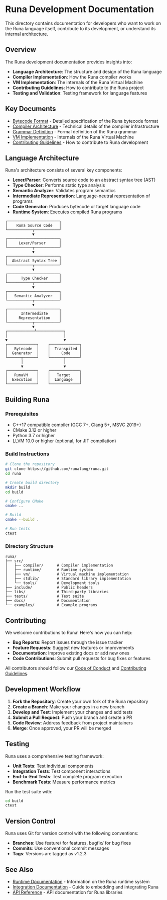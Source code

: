 # Runa Development Documentation

This directory contains documentation for developers who want to work on the Runa language itself, contribute to its development, or understand its internal architecture.

## Overview

The Runa development documentation provides insights into:

- **Language Architecture**: The structure and design of the Runa language
- **Compiler Implementation**: How the Runa compiler works
- **VM Implementation**: The internals of the Runa Virtual Machine
- **Contributing Guidelines**: How to contribute to the Runa project
- **Testing and Validation**: Testing framework for language features

## Key Documents

- [Bytecode Format](BytecodeFormat.md) - Detailed specification of the Runa bytecode format
- [Compiler Architecture](CompilerArchitecture.md) - Technical details of the compiler infrastructure
- [Grammar Definition](GrammarDefinition.md) - Formal definition of the Runa grammar
- [VM Implementation](VMImplementation.md) - Internals of the Runa Virtual Machine
- [Contributing Guidelines](Contributing.md) - How to contribute to Runa development

## Language Architecture

Runa's architecture consists of several key components:

- **Lexer/Parser**: Converts source code to an abstract syntax tree (AST)
- **Type Checker**: Performs static type analysis
- **Semantic Analyzer**: Validates program semantics
- **Intermediate Representation**: Language-neutral representation of programs
- **Code Generator**: Produces bytecode or target language code
- **Runtime System**: Executes compiled Runa programs

```
┌───────────────────────┐
│    Runa Source Code   │
└───────────┬───────────┘
            ▼
┌───────────────────────┐
│     Lexer/Parser      │
└───────────┬───────────┘
            ▼
┌───────────────────────┐
│  Abstract Syntax Tree │
└───────────┬───────────┘
            ▼
┌───────────────────────┐
│      Type Checker     │
└───────────┬───────────┘
            ▼
┌───────────────────────┐
│   Semantic Analyzer   │
└───────────┬───────────┘
            ▼
┌───────────────────────┐
│      Intermediate     │
│     Representation    │
└───────────┬───────────┘
            ▼
┌────────────┴────────────┐
│                         │
▼                         ▼
┌─────────────┐    ┌─────────────┐
│   Bytecode  │    │  Transpiled │
│  Generator  │    │     Code    │
└──────┬──────┘    └──────┬──────┘
       │                  │
       ▼                  ▼
┌─────────────┐    ┌─────────────┐
│   RunaVM    │    │   Target    │
│  Execution  │    │  Language   │
└─────────────┘    └─────────────┘
```

## Building Runa

### Prerequisites

- C++17 compatible compiler (GCC 7+, Clang 5+, MSVC 2019+)
- CMake 3.12 or higher
- Python 3.7 or higher
- LLVM 10.0 or higher (optional, for JIT compilation)

### Build Instructions

```bash
# Clone the repository
git clone https://github.com/runalang/runa.git
cd runa

# Create build directory
mkdir build
cd build

# Configure CMake
cmake ..

# Build
cmake --build .

# Run tests
ctest
```

### Directory Structure

```
runa/
├── src/
│   ├── compiler/      # Compiler implementation
│   ├── runtime/       # Runtime system
│   ├── vm/            # Virtual machine implementation
│   ├── stdlib/        # Standard library implementation
│   └── tools/         # Development tools
├── include/           # Public headers
├── libs/              # Third-party libraries
├── tests/             # Test suite
├── docs/              # Documentation
└── examples/          # Example programs
```

## Contributing

We welcome contributions to Runa! Here's how you can help:

- **Bug Reports**: Report issues through the issue tracker
- **Feature Requests**: Suggest new features or improvements
- **Documentation**: Improve existing docs or add new ones
- **Code Contributions**: Submit pull requests for bug fixes or features

All contributors should follow our [Code of Conduct](CodeOfConduct.md) and [Contributing Guidelines](Contributing.md).

## Development Workflow

1. **Fork the Repository**: Create your own fork of the Runa repository
2. **Create a Branch**: Make your changes in a new branch
3. **Develop and Test**: Implement your changes and add tests
4. **Submit a Pull Request**: Push your branch and create a PR
5. **Code Review**: Address feedback from project maintainers
6. **Merge**: Once approved, your PR will be merged

## Testing

Runa uses a comprehensive testing framework:

- **Unit Tests**: Test individual components
- **Integration Tests**: Test component interactions
- **End-to-End Tests**: Test complete program execution
- **Benchmark Tests**: Measure performance metrics

Run the test suite with:

```bash
cd build
ctest
```

## Version Control

Runa uses Git for version control with the following conventions:

- **Branches**: Use feature/ for features, bugfix/ for bug fixes
- **Commits**: Use conventional commit messages
- **Tags**: Versions are tagged as v1.2.3

## See Also

- [Runtime Documentation](../Runtime/README.md) - Information on the Runa runtime system
- [Integration Documentation](../Integration/README.md) - Guide to embedding and integrating Runa
- [API Reference](../API/README.md) - API documentation for Runa libraries 